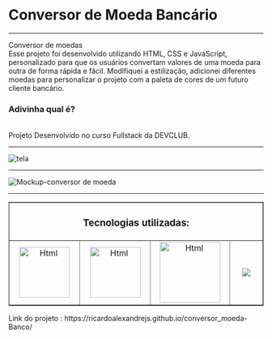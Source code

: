 <h1> Conversor de Moeda Bancário</h1>
<hr>
Conversor de moedas <br>
Esse projeto foi desenvolvido utilizando HTML, CSS e JavaScript, personalizado para que os usuários convertam valores de uma moeda para outra de forma rápida e fácil.
Modifiquei a estilização, adicionei diferentes moedas para personalizar o projeto com a paleta de cores de um futuro cliente bancário.<br> <h3>Adivinha qual é?</h3><br>
Projeto Desenvolvido no curso Fullstack da DEVCLUB.
<hr>

![tela](https://github.com/RicardoAlexandrejs/conversor_moeda-Banco/assets/158041416/2ea8c457-310d-4dec-a912-a7710c39c8cf)
<hr>

![Mockup-conversor de moeda](https://github.com/RicardoAlexandrejs/conversor_moeda-Banco/assets/158041416/ababaf54-8df1-4ad5-ae8a-6220ab73a07a)
<hr>

<table border="1" align-"center">
        <tr align="center">
            <td colspan="4">
                <h3> Tecnologias utilizadas:</h3>
            </td>
        </tr>
        <tr align="center">
            <td width="300px"> <img src="https://mir-s3-cdn-cf.behance.net/project_modules/disp/07f72c191220227.65c7a120deb24.png"
                    alt="Html" width="100px"> </td>
            <td width="300px">
                <img src="https://mir-s3-cdn-cf.behance.net/project_modules/disp/155819191220227.65c7a120df32b.png"
                    alt="Html" width="100px">
            </td>
            <td width="300px">
                <img src="https://mir-s3-cdn-cf.behance.net/project_modules/disp/0a404f191220227.65c7a120e08b4.png" alt="Html" width="120px">
            </td>
            <td width="300px">
                <a href="https://www.linkedin.com/in/ricardoalexandrejs/">
                    <img src="https://img.shields.io/badge/LinkedIn-0077B5?style=for-the-badge&logo=linkedin&logoColor=white"></a>
            </td>
        </tr>
    </table>
    Link do projeto : https://ricardoalexandrejs.github.io/conversor_moeda-Banco/

